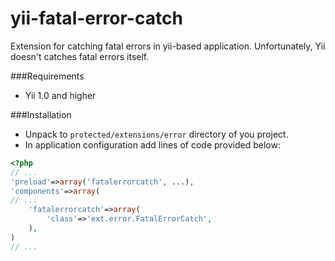 yii-fatal-error-catch
=====================
Extension for catching fatal errors in yii-based application.
Unfortunately, Yii doesn't catches fatal errors itself.

###Requirements
* Yii 1.0 and higher

###Installation
* Unpack to `protected/extensions/error` directory of you project.
* In application configuration add lines of code provided below:

~~~php
<?php
// ...
'preload'=>array('fatalerrorcatch', ...),
'components'=>array(
// ...
    'fatalerrorcatch'=>array(
    	'class'=>'ext.error.FatalErrorCatch',
    ),
)
// ...
~~~